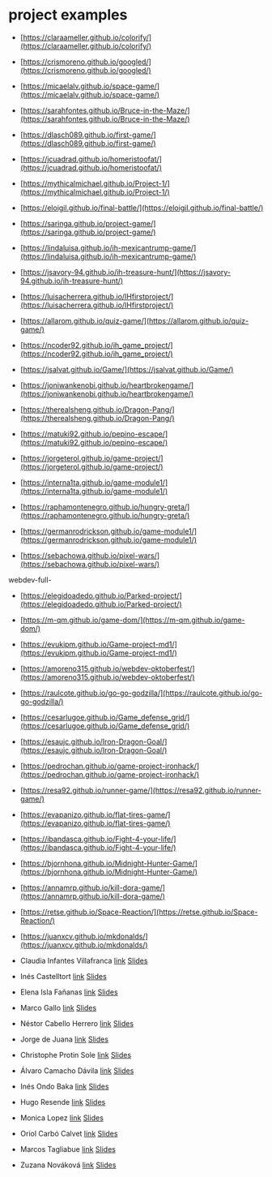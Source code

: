 # project examples

- [https://claraameller.github.io/colorify/](https://claraameller.github.io/colorify/)
- [https://crismoreno.github.io/googled/](https://crismoreno.github.io/googled/)
- [https://micaelalv.github.io/space-game/](https://micaelalv.github.io/space-game/)
- [https://sarahfontes.github.io/Bruce-in-the-Maze/](https://sarahfontes.github.io/Bruce-in-the-Maze/)
- [https://dlasch089.github.io/first-game/](https://dlasch089.github.io/first-game/)
- [https://jcuadrad.github.io/homeristoofat/](https://jcuadrad.github.io/homeristoofat/)
- [https://mythicalmichael.github.io/Project-1/](https://mythicalmichael.github.io/Project-1/)
- [https://eloigil.github.io/final-battle/](https://eloigil.github.io/final-battle/)
- [https://saringa.github.io/project-game/](https://saringa.github.io/project-game/)

- [https://lindaluisa.github.io/ih-mexicantrump-game/](https://lindaluisa.github.io/ih-mexicantrump-game/)
- [https://jsavory-94.github.io/ih-treasure-hunt/](https://jsavory-94.github.io/ih-treasure-hunt/)
- [https://luisacherrera.github.io/IHfirstproject/](https://luisacherrera.github.io/IHfirstproject/)
- [https://allarom.github.io/quiz-game/](https://allarom.github.io/quiz-game/)
- [https://ncoder92.github.io/ih_game_project/](https://ncoder92.github.io/ih_game_project/)
- [https://jsalvat.github.io/Game/](https://jsalvat.github.io/Game/)
- [https://joniwankenobi.github.io/heartbrokengame/](https://joniwankenobi.github.io/heartbrokengame/)
- [https://therealsheng.github.io/Dragon-Pang/](https://therealsheng.github.io/Dragon-Pang/)

- [https://matuki92.github.io/pepino-escape/](https://matuki92.github.io/pepino-escape/)
- [https://jorgeterol.github.io/game-project/](https://jorgeterol.github.io/game-project/)
- [https://interna1ta.github.io/game-module1/](https://interna1ta.github.io/game-module1/)
- [https://raphamontenegro.github.io/hungry-greta/](https://raphamontenegro.github.io/hungry-greta/)
- [https://germanrodrickson.github.io/game-module1/](https://germanrodrickson.github.io/game-module1/)
- [https://sebachowa.github.io/pixel-wars/](https://sebachowa.github.io/pixel-wars/)

webdev-full-

- [https://elegidoadedo.github.io/Parked-project/](https://elegidoadedo.github.io/Parked-project/)
- [https://m-qm.github.io/game-dom/](https://m-qm.github.io/game-dom/)
- [https://evukipm.github.io/Game-project-md1/](https://evukipm.github.io/Game-project-md1/)
- [https://amoreno315.github.io/webdev-oktoberfest/](https://amoreno315.github.io/webdev-oktoberfest/)
- [https://raulcote.github.io/go-go-godzilla/](https://raulcote.github.io/go-go-godzilla/)
- [https://cesarlugoe.github.io/Game_defense_grid/](https://cesarlugoe.github.io/Game_defense_grid/)
- [https://esaujc.github.io/Iron-Dragon-Goal/](https://esaujc.github.io/Iron-Dragon-Goal/)
- [https://pedrochan.github.io/game-project-ironhack/](https://pedrochan.github.io/game-project-ironhack/)
- [https://resa92.github.io/runner-game/](https://resa92.github.io/runner-game/)
- [https://evapanizo.github.io/flat-tires-game/](https://evapanizo.github.io/flat-tires-game/)
- [https://ibandasca.github.io/Fight-4-your-life/](https://ibandasca.github.io/Fight-4-your-life/)
- [https://bjornhona.github.io/Midnight-Hunter-Game/](https://bjornhona.github.io/Midnight-Hunter-Game/)
- [https://annamrp.github.io/kill-dora-game/](https://annamrp.github.io/kill-dora-game/)
- [https://retse.github.io/Space-Reaction/](https://retse.github.io/Space-Reaction/)
- [https://juanxcv.github.io/mkdonalds/](https://juanxcv.github.io/mkdonalds/)

- Claudia Infantes Villafranca [link](https://pjharvey38.github.io/Ironhack-Game/) [Slides](https://slides.com/claudiainfantesvillafranca/super-pikara)
- Inés Castelltort [link](https://inescv.github.io/WhatTheColor/) [Slides](https://slides.com/inescv/deck#/)
- Elena Isla Fañanas [link](https://elenaisla.github.io/deliveryOnTime/) [Slides](https://slides.com/elisfa/delivery-on-time/live#/3)
- Marco Gallo [link](https://marcgal.github.io/Angry-Cyclist/) [Slides](https://slides.com/margal/angry-fietser)
- Néstor Cabello Herrero [link](https://nessiec86.github.io/Space-ships/) [Slides](https://slides.com/nesc86/deck)
- Jorge de Juana [link](https://jdej.github.io/AnjanasFury/) [Slides](https://slides.com/jdej/deck#/)
- Christophe Protin Sole [link](https://christophep96.github.io/Project---Get-me-out-/) [Slides](https://docs.google.com/presentation/d/1j5vQAfOkjqxxyutAD2MKd-b7sQ237iFM9kKK0TrjM1U/edit?usp=sharing)
- Álvaro Camacho Dávila [link](https://mauricio-xxi.github.io/iron-car-racing/) [Slides](https://slides.com/mauriciocamacho/deck/live#/)
- Inés Ondo Baka [link](https://iondo.github.io/Game-project/) [Slides](https://slides.com/inesdelcarmenondobaka/deck-1)
- Hugo Resende [link](https://dafirma.github.io/maumau/) [Slides](https://slides.com/dafirma/mau-mau-card-game)
- Monica Lopez [link](https://monicalopezgris.github.io/dino-clone/) [Slides](https://docs.google.com/presentation/d/1JDRqRsvdSR03eA8z_SP6uwnXWxRFYOnq3Xb64Yc9TtY/edit?usp=sharing)
- Oriol Carbó Calvet [link](https://sandaun.github.io/bomberman-game/) [Slides](https://slides.com/oriolcarbo/bomberman)
- Marcos Tagliabue [link](https://meta103.github.io/Gravity-Runner/) [Slides](https://slides.com/marcostagliabue/gravity/edit)
- Zuzana Nováková [link](https://zuzkanovakova.github.io/JSFunctionMaster/) [Slides](https://slides.com/zuzananovakova/deck/live#/4)
